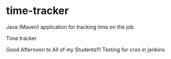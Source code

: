 # time-tracker
Java (Maven) application for tracking time on the job

Time tracker

Good Afternoon to All of my Students!!!
Testing for cron in jenkins
